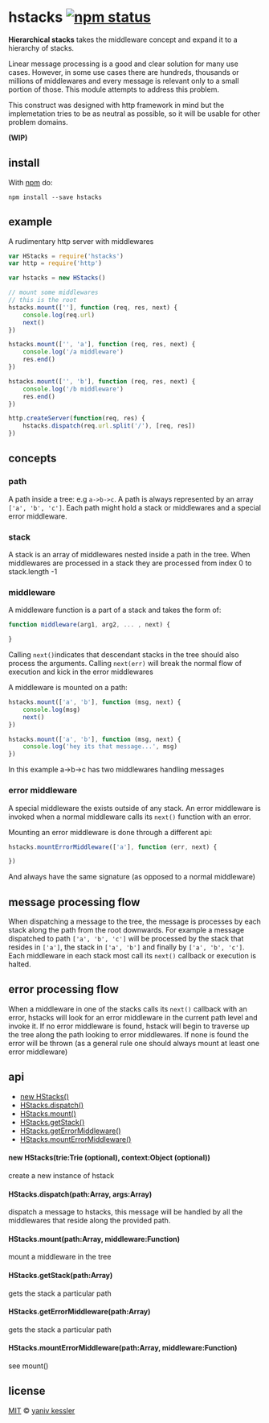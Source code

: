 # hstacks [![npm status](http://img.shields.io/npm/v/hstacks.svg?style=flat-square)](https://www.npmjs.org/package/hstacks) 

**Hierarchical stacks** takes the middleware concept and expand it to a hierarchy of stacks. 

Linear message processing is a good and clear solution for many use cases. However, in some use cases there are hundreds, thousands or millions of middlewares and every message is relevant only to a small portion of those. This module attempts to address this problem.

This construct was designed with http framework in mind but the implemetation tries to be as neutral as possible, so it will be usable for other problem domains.

**(WIP)**

## install

With [npm](https://npmjs.org) do:

```
npm install --save hstacks
```

## example

A rudimentary http server with middlewares

```js
var HStacks = require('hstacks')
var http = require('http')

var hstacks = new HStacks()

// mount some middlewares
// this is the root
hstacks.mount([''], function (req, res, next) {
    console.log(req.url)
    next()
})

hstacks.mount(['', 'a'], function (req, res, next) {
    console.log('/a middleware')
    res.end()
})

hstacks.mount(['', 'b'], function (req, res, next) {
    console.log('/b middleware')
    res.end()
})

http.createServer(function(req, res) {
    hstacks.dispatch(req.url.split('/'), [req, res])
})

```

## concepts
### path
A path inside a tree: e.g ```a->b->c```. A path is always represented by an array ```['a', 'b', 'c']```. Each path might hold a stack or middlewares and a special error middleware.

### stack
A stack is an array of middlewares nested inside a path in the tree. When middlewares are processed in a stack they are processed from index 0 to stack.length -1

### middleware
A middleware function is a part of a stack and takes the form of:
```javascript
function middleware(arg1, arg2, ... , next) {

}
```

Calling ```next()```indicates that descendant stacks in the tree should also process the arguments.
Calling ```next(err)``` will break the normal flow of execution and kick in the error middlewares

A middleware is mounted on a path:
```javascript
hstacks.mount(['a', 'b'], function (msg, next) {
    console.log(msg)
    next()
})

hstacks.mount(['a', 'b'], function (msg, next) {
    console.log('hey its that message...', msg)
})
```

In this example a->b->c has two middlewares handling messages

### error middleware
A special middleware the exists outside of any stack. An error middleware is invoked when a normal middleware calls its ```next()``` function with an error.

Mounting an error middleware is done through a different api:
```javascript
hstacks.mountErrorMiddleware(['a'], function (err, next) {

})
```
And always have the same signature (as opposed to a normal middleware)

## message processing flow
When dispatching a message to the tree, the message is processes by each stack along the path from the root downwards. For example a message dispatched to path ```['a', 'b', 'c']``` will be processed by the stack that resides in ```['a']```, the stack in ```['a', 'b']``` and finally by ```['a', 'b', 'c']```. Each middleware in each stack most call its ```next()``` callback or execution is halted.

## error processing flow
When a middleware in one of the stacks calls its ```next()``` callback with an error, hstacks will look for an error middleware in the current path level and invoke it. If no error middleware is found, hstack will begin to traverse up the tree along the path looking to error middlewares. If none is found the error will be thrown (as a general rule one should always mount at least one error middleware)

## api

  - [new HStacks()](#new-hstackstrietrie-optional-contextobject-optional)
  - [HStacks.dispatch()](#hstacksdispatchpatharrayargsarray)
  - [HStacks.mount()](#hstacksmountpatharraymiddlewarefunction_iserrormiddlewareboolean)
  - [HStacks.getStack()](#hstacksgetstackpatharray)
  - [HStacks.getErrorMiddleware()](#hstacksgeterrormiddlewarepatharray)
  - [HStacks.mountErrorMiddleware()](#hstacksmounterrormiddlewarepatharraymiddlewarefunction)

#### new HStacks(trie:Trie (optional), context:Object (optional))

create a new instance of hstack

#### HStacks.dispatch(path:Array, args:Array)

dispatch a message to hstacks, this message will be handled by all the middlewares that reside along the provided path.

#### HStacks.mount(path:Array, middleware:Function)

mount a middleware in the tree

#### HStacks.getStack(path:Array)

gets the stack a particular path

#### HStacks.getErrorMiddleware(path:Array)

gets the stack a particular path

#### HStacks.mountErrorMiddleware(path:Array, middleware:Function)

see mount()

## license

[MIT](http://opensource.org/licenses/MIT) © [yaniv kessler](blog.yanivkessler.com)
